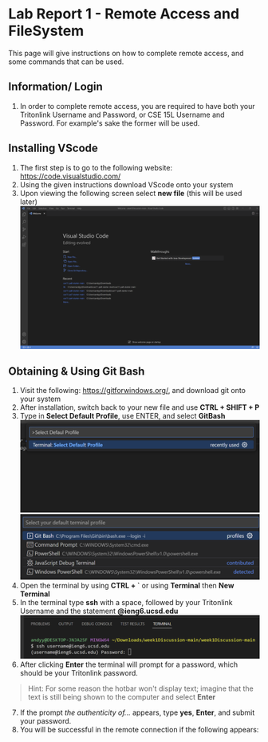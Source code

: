 # Lab Report 1 - Remote Access and FileSystem

This page will give instructions on how to complete remote access, and some commands that can be used.

## Information/ Login
1. In order to complete remote access, you are required to have both your Tritonlink Username and Password, or CSE 15L Username and Password. For example's sake the former will be used.

## Installing VScode
1. The first step is to go to the following website: https://code.visualstudio.com/
2. Using the given instructions download VScode onto your system
3. Upon viewing the following screen select **new file** (this will be used later)
![Image](vscodescreenshot.png)

## Obtaining & Using Git Bash
1. Visit the following: https://gitforwindows.org/, and download git onto your system
2. After installation, switch back to your new file and use **CTRL + SHIFT + P**
3. Type in **Select Default Profile**, use ENTER, and select **GitBash**
![Image](selectdefaulprofile.png)
![Image](gitbash.png)
4. Open the terminal by using **CTRL + `** or using **Terminal** then **New Terminal**
5. In the terminal type **ssh** with a space, followed by your Tritonlink Username and the statement **@ieng6.ucsd.edu** 
![Image](terminal.png)
6. After clicking **Enter** the terminal will prompt for a password, which should be your Tritonlink password.
>Hint: For some reason the hotbar won't display text; imagine that the text is still being shown to the computer and select **Enter**
7. If the prompt *the authenticity of...* appears, type **yes**, **Enter**, and submit your password.
8. You will be successful in the remote connection if the following appears:
